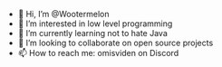 - 👋 Hi, I’m @Wootermelon
- 👀 I’m interested in low level programming
- 🌱 I’m currently learning not to hate Java
- 💞️ I’m looking to collaborate on open source projects
- 📫 How to reach me: omisviden on Discord
